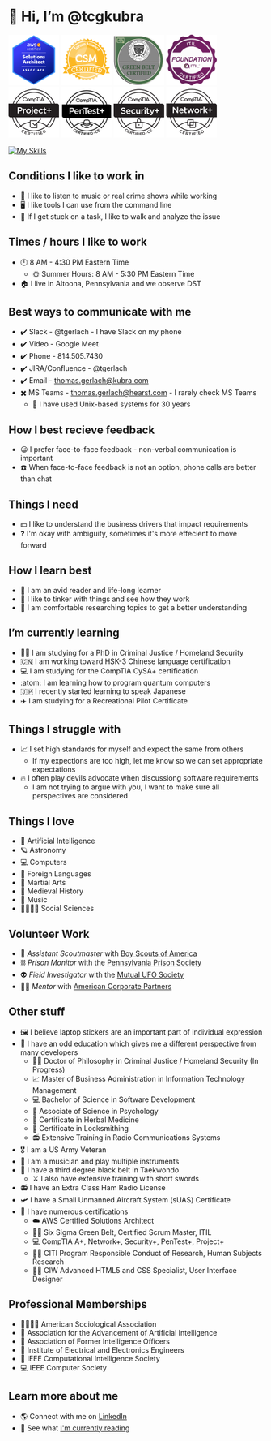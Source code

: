 # 👋 Hi, I’m @tcgkubra

<img src="aws.png" width="100px"/> <img src="csm.png" width="100px"/> <img src="sixsigma.png" width="100px"/> <img src="itil.png" width="100px"/> <img src="project.png" width="100px"/> <img src="pentest.png" width="100px"/> <img src="secplus.png" width="100px"/> <img src="netplus.png" width="100px"/>

[![My Skills](https://skillicons.dev/icons?i=androidstudio,angular,apple,arduino,aws,bash,bitbucket,bsd,c,cs,cpp,css,cypress,debian,docker,eclipse,firebase,gamemakerstudio,git,github,gradle,hibernate,html,idea,java,js,jenkins,jquery,kafka,kali,kubernetes,latex,linux,md,maven,mongodb,mysql,nodejs,npm,opencv,perl,php,postgres,py,r,redhat,raspberrypi,regex,spring,sqlite,sklearn,svg,terraform,ts,ubuntu,unity,vim,visualstudio,vscode,wordpress)](https://skillicons.dev)

## Conditions I like to work in
- 🎵 I like to listen to music or real crime shows while working
- 🖥️ I like tools I can use from the command line
- 🚶 If I get stuck on a task, I like to walk and analyze the issue 


## Times / hours I like to work
- 🕛 8 AM - 4:30 PM Eastern Time
  - 🌞 Summer Hours: 8 AM - 5:30 PM Eastern Time  
- 🏠 I live in Altoona, Pennsylvania and we observe DST
 

## Best ways to communicate with me
- ✔️ Slack - @tgerlach - I have Slack on my phone
- ✔️ Video - Google Meet
- ✔️ Phone - 814.505.7430
- ✔️ JIRA/Confluence - @tgerlach
- ✔️ Email - thomas.gerlach@kubra.com
- ✖️ MS Teams - thomas.gerlach@hearst.com - I rarely check MS Teams
  - 🐧 I have used Unix-based systems for 30 years


## How I best recieve feedback
- 😀 I prefer face-to-face feedback - non-verbal communication is important
- ☎️ When face-to-face feedback is not an option, phone calls are better than chat 


## Things I need
- 💵 I like to understand the business drivers that impact requirements
- ❓ I'm okay with ambiguity, sometimes it's more effecient to move forward


## How I learn best
- 📖 I am an avid reader and life-long learner
- 🤹 I like to tinker with things and see how they work
- 📜 I am comfortable researching topics to get a better understanding


## I’m currently learning
- 👮‍♂️ I am studying for a PhD in Criminal Justice / Homeland Security
- 🇨🇳 I am working toward HSK-3 Chinese language certification
- 💻 I am studying for the CompTIA CySA+ certification
- :atom: I am learning how to program quantum computers
- 🇯🇵 I recently started learning to speak Japanese
- ✈️ I am studying for a Recreational Pilot Certificate
  
  
## Things I struggle with
- 📈 I set high standards for myself and expect the same from others
  - If my expections are too high, let me know so we can set appropriate expectations
- 🔥 I often play devils advocate when discussiong software requirements
  - I am not trying to argue with you, I want to make sure all perspectives are considered


## Things I love
- 🤖 Artificial Intelligence
- 🪐 Astronomy
- 💻 Computers
- 💬 Foreign Languages
- 🥷 Martial Arts
- 🧙 Medieval History
- 🎵 Music
- 👨‍👩‍👧‍👦 Social Sciences


## Volunteer Work
- 🌳 *Assistant Scoutmaster* with [Boy Scouts of America](https://scouting.org)
- ⛓️ *Prison Monitor* with the [Pennsylvania Prison Society](https://prisonsociety.org)
- 👽 *Field Investigator* with the [Mutual UFO Society](https://mufon.com)
- 👨‍💼 *Mentor* with [American Corporate Partners](https://acp-usa.org)


## Other stuff
- 🖼️ I believe laptop stickers are an important part of individual expression
- 📜 I have an odd education which gives me a different perspective from many developers
  - 🕵️‍♂️ Doctor of Philosophy in Criminal Justice / Homeland Security (In Progress)
  - 📈 Master of Business Administration in Information Technology Management
  - 💻 Bachelor of Science in Software Development
  - 🧠 Associate of Science in Psychology
  - 💊 Certificate in Herbal Medicine
  - 🔑 Certificate in Locksmithing
  - 📻 Extensive Training in Radio Communications Systems
- 🎖️ I am a US Army Veteran
- 🎷 I am a musician and play multiple instruments
- 🥋 I have a third degree black belt in Taekwondo
  - ⚔️ I also have extensive training with short swords 
- 📻 I have an Extra Class Ham Radio License
- 🛩️ I have a Small Unmanned Aircraft System (sUAS) Certificate
- 📄 I have numerous certifications
  - ☁️ AWS Certified Solutions Architect
  - 👨‍💼 Six Sigma Green Belt, Certified Scrum Master, ITIL
  - 💻 CompTIA A+, Network+, Security+, PenTest+, Project+
  - 👨‍🔬 CITI Program Responsible Conduct of Research, Human Subjects Research
  - 👨‍💻 CIW Advanced HTML5 and CSS Specialist, User Interface Designer


## Professional Memberships
- 👨‍👩‍👧‍👦 American Sociological Association
- 🧠 Association for the Advancement of Artificial Intelligence
- 🥷 Association of Former Intelligence Officers
- 🔌 Institute of Electrical and Electronics Engineers
- 🤖 IEEE Computational Intelligence Society
- 💻 IEEE Computer Society
 

## Learn more about me
- 🌎 Connect with me on [LinkedIn](https://linkedin.com/in/tcgerlach)
- 📖 See what [I'm currently reading](https://www.librarything.com/catalog/tcgerlach/currentlyreading)
